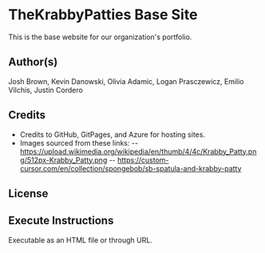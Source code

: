 # TheKrabbyPatties Base Site
This is the base website for our organization's portfolio.

## Author(s)
Josh Brown, Kevin Danowski, Olivia Adamic, Logan Prasczewicz, Emilio Vilchis, Justin Cordero

## Credits
- Credits to GitHub, GitPages, and Azure for hosting sites.
- Images sourced from these links: 
-- <a href= https://upload.wikimedia.org/wikipedia/en/thumb/4/4c/Krabby_Patty.png/512px-Krabby_Patty.png>https://upload.wikimedia.org/wikipedia/en/thumb/4/4c/Krabby_Patty.png/512px-Krabby_Patty.png</a>
-- <a href= https://custom-cursor.com/en/collection/spongebob/sb-spatula-and-krabby-patty>https://custom-cursor.com/en/collection/spongebob/sb-spatula-and-krabby-patty</a>

## License


## Execute Instructions
Executable as an HTML file or through URL.


